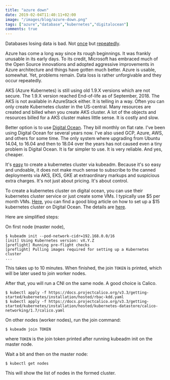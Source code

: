 ```yaml
---
title: "azure down"
date: 2019-02-04T11:40:11+02:00
image: "/images/blog/azure-down.png"
tags: ["azure","database","kubernetes","digitalocean"]
comments: true
---
```


Databases losing data is bad. Not [once](https://www.jamesserra.com/archive/2018/08/azure-sql-database-disaster-recovery/) but [repeatedly](https://nakedsecurity.sophos.com/2019/02/01/dns-outage-turns-tables-on-azure-database-users/). 

Azure has come a long way since its rough beginnings. It was frankly unusable in its early days. To its credit, Microsoft has embraced much of the Open Source innovations and adopted aggressive improvements in Azure architecture and things have gotten much better.  Azure is usable, somewhat.  Yet, problems remain. Data loss is rather unforgivable and they occur repeatedly.

AKS (Azure Kubernetes) is still using old 1.9.X versions which are not secure. The 1.9.X version reached End-of-life as of September, 2018. The AKS is not available in AzureStack either. It is telling in a way.  Often you can only create Kubernetes cluster in the US-central.  Many resources are created and billed when you create AKS cluster. A lot of the objects and resources billed for a AKS cluster makes little sense. It is costly and slow. 

Better option is to use [Digital Ocean](https://m.do.co/c/1c6de959e2b7).  They bill monthly on flat rate.  I've been using Digital Ocean for several years now.  I've also used GCP, Azure, AWS, and others for some time.  The only system where upgrading from Ubuntu 14.04, to 16.04 and then to 18.04 over the years has not caused even a tiny problem is Digital Ocean.  It is far simpler to use. It is very reliable. And yes, cheaper.

It's [easy](https://kubernetes.io/docs/setup/independent/create-cluster-kubeadm/) to create a kubernetes cluster via kubeadm.  Because it's so easy and undoable, it does not make much sense to subscribe to the canned deployments via AKS, EKS, GKE at extraordinary markups and suspicious extra charges. It's not just about pricing. It's about control. 

To create a  kubernetes cluster on digital ocean, you can use their kubernetes cluster service or just create some VMs. I typically use $5 per month VMs. [Here](https://5pi.de/2016/11/20/15-producation-grade-kubernetes-cluster/), you can find a good blog article on how to set up a $15 kubernetes cluster on Digital Ocean.  The details are [here](https://kubernetes.io/docs/setup/independent/create-cluster-kubeadm/).  

Here are simplified steps:

On first node (master node),

```
$ kubeadm init --pod-network-cidr=192.168.0.0/16
[init] Using Kubernetes version: vX.Y.Z
[preflight] Running pre-flight checks
[preflight] Pulling images required for setting up a Kubernetes cluster
...
```

This takes up to 10 minutes. When finished, the join `TOKEN` is printed, which will be later used to join worker nodes.

After that, you will run a CNI on the same node.  A good choice is Calico.  

```
$ kubectl apply -f https://docs.projectcalico.org/v3.3/getting-started/kubernetes/installation/hosted/rbac-kdd.yaml
$ kubectl apply -f https://docs.projectcalico.org/v3.3/getting-started/kubernetes/installation/hosted/kubernetes-datastore/calico-networking/1.7/calico.yaml
```
On other nodes (worker nodes), run the join command:

```
$ kubeadm join TOKEN
```

where `TOKEN` is the join token printed after running kubeadm init on the master node.

Wait a bit and then on the master node:

```
$ kubectl get nodes
```

This will show the list of nodes in the formed cluster.
